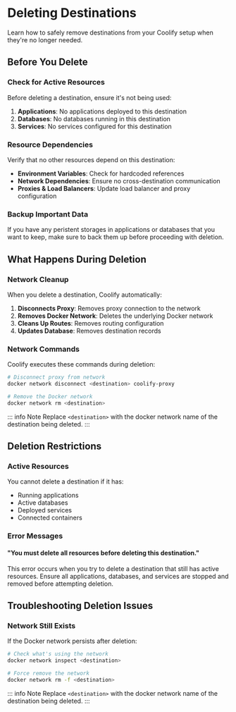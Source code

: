 # Deleting Destinations

Learn how to safely remove destinations from your Coolify setup when they're no longer needed.

## Before You Delete

### Check for Active Resources

Before deleting a destination, ensure it's not being used:

1. **Applications**: No applications deployed to this destination
2. **Databases**: No databases running in this destination
3. **Services**: No services configured for this destination

### Resource Dependencies

Verify that no other resources depend on this destination:

- **Environment Variables**: Check for hardcoded references
- **Network Dependencies**: Ensure no cross-destination communication
- **Proxies & Load Balancers**: Update load balancer and proxy configuration

### Backup Important Data

If you have any peristent storages in applications or databases that you want to keep, make sure to back them up before proceeding with deletion.

## What Happens During Deletion

### Network Cleanup

When you delete a destination, Coolify automatically:

1. **Disconnects Proxy**: Removes proxy connection to the network
2. **Removes Docker Network**: Deletes the underlying Docker network
3. **Cleans Up Routes**: Removes routing configuration
4. **Updates Database**: Removes destination records

### Network Commands

Coolify executes these commands during deletion:

```bash
# Disconnect proxy from network
docker network disconnect <destination> coolify-proxy

# Remove the Docker network
docker network rm <destination>
```

::: info Note
Replace `<destination>` with the docker network name of the destination being deleted.
:::

## Deletion Restrictions

### Active Resources

You cannot delete a destination if it has:

- Running applications
- Active databases
- Deployed services
- Connected containers

### Error Messages

#### "You must delete all resources before deleting this destination."

This error occurs when you try to delete a destination that still has active resources. Ensure all applications, databases, and services are stopped and removed before attempting deletion.

## Troubleshooting Deletion Issues

### Network Still Exists

If the Docker network persists after deletion:

```bash
# Check what's using the network
docker network inspect <destination>

# Force remove the network
docker network rm -f <destination>
```

::: info Note
Replace `<destination>` with the docker network name of the destination being deleted.
:::
